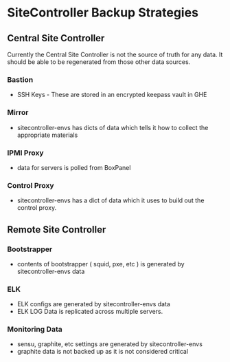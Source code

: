 # SiteController Backup Strategies

## Central Site Controller

Currently the Central Site Controller is not the source of truth for any data.  It should be able to be regenerated from those other data sources.

### Bastion

* SSH Keys - These are stored in an encrypted keepass vault in GHE

### Mirror

* sitecontroller-envs has dicts of data which tells it how to collect the appropriate materials

### IPMI Proxy

* data for servers is polled from BoxPanel 

### Control Proxy 

* sitecontroller-envs has a dict of data which it uses to build out the control proxy.

## Remote Site Controller

### Bootstrapper

* contents of bootstrapper ( squid, pxe, etc ) is generated by sitecontroller-envs data

### ELK

* ELK configs are generated by sitecontroller-envs data
* ELK LOG Data is replicated across multiple servers.

### Monitoring Data

* sensu, graphite, etc settings are generated by sitecontroller-envs
* graphite data is not backed up as it is not considered critical

